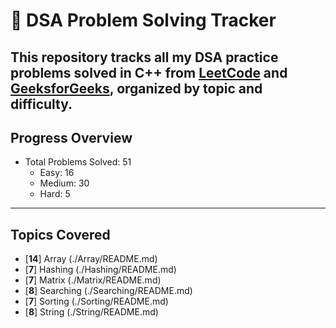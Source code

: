 # 📘 DSA Problem Solving Tracker

This repository tracks all my DSA practice problems solved in C++ from [LeetCode](https://leetcode.com/) and [GeeksforGeeks](https://www.geeksforgeeks.org/), organized by topic and difficulty.
---

## Progress Overview

- Total Problems Solved: 51
    - Easy: 16
    - Medium: 30
    - Hard: 5

---

## Topics Covered

- [**14**] Array (./Array/README.md)
- [**7**] Hashing (./Hashing/README.md)
- [**7**] Matrix (./Matrix/README.md)
- [**8**] Searching (./Searching/README.md)
- [**7**] Sorting (./Sorting/README.md)
- [**8**] String (./String/README.md)
